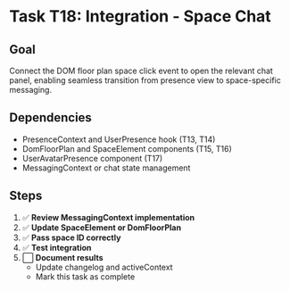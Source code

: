 # Task T18: Integration - Space Chat

## Goal
Connect the DOM floor plan space click event to open the relevant chat panel, enabling seamless transition from presence view to space-specific messaging.

## Dependencies
- PresenceContext and UserPresence hook (T13, T14)
- DomFloorPlan and SpaceElement components (T15, T16)
- UserAvatarPresence component (T17)
- MessagingContext or chat state management

## Steps
1. ✅ **Review MessagingContext implementation**
2. ✅ **Update SpaceElement or DomFloorPlan**
3. ✅ **Pass space ID correctly**
4. ✅ **Test integration**
5. ⬜ **Document results**
   - Update changelog and activeContext
   - Mark this task as complete
